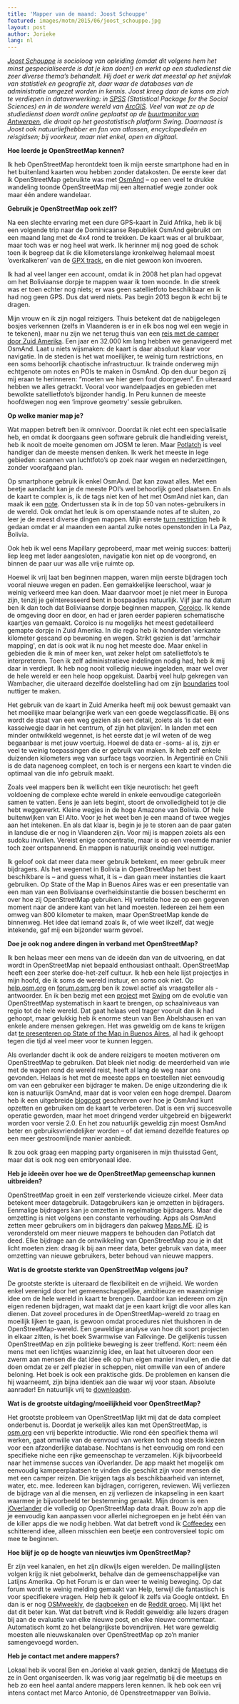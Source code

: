 ```yaml
---
title: 'Mapper van de maand: Joost Schouppe'
featured: images/motm/2015/06/joost_schouppe.jpg
layout: post
author: Jorieke
lang: nl
---
```


_[Joost Schouppe](http://www.openstreetmap.org/user/joost%20schouppe) is socioloog van opleiding (omdat dit volgens hem het minst gespecialiseerde is dat je kan doen!) en werkt op een studiedienst die zeer diverse thema’s behandelt. Hij doet er werk dat meestal op het snijvlak van statistiek en geografie zit, daar waar de  databases van de administratie omgezet worden in kennis. Joost kreeg daar de kans om zich te verdiepen in dataverwerking: in [SPSS](https://en.wikipedia.org/wiki/SPSS) (Statistical Package for the Social Sciences) en in de wondere wereld van [ArcGIS](http://www.arcgis.com/). Veel van wat ze op de studiedienst doen wordt online geplaatst op de [buurtmonitor van Antwerpen](http://antwerpen.buurtmonitor.be/), die draait op het geostatistisch platform Swing. Daarnaast is Joost ook natuurliefhebber en fan van atlassen, encyclopedieën en reisgidsen; bij voorkeur, maar niet enkel, open en digitaal._

**Hoe leerde je OpenStreetMap kennen?**

Ik heb OpenStreetMap herontdekt toen ik mijn eerste smartphone had en in het buitenland kaarten wou hebben zonder datakosten. De eerste keer dat ik OpenStreetMap gebruikte was met [OsmAnd](http://osmand.net/) – op een veel te drukke wandeling toonde OpenStreetMap mij een alternatief wegje zonder ook maar één andere wandelaar. 

**Gebruik je OpenStreetMap ook zelf?**

Na een slechte ervaring met een dure GPS-kaart in Zuid Afrika, heb ik bij een volgende trip naar de Dominicaanse Republiek OsmAnd gebruikt om een maand lang met de 4x4 rond te trekken. De kaart was er al bruikbaar, maar toch was er nog heel wat werk. Ik herinner mij nog goed de schok toen ik begreep dat ik die kilometerslange kronkelweg helemaal moest ‘overkalkeren’ van de [GPX track](https://en.wikipedia.org/wiki/GPS_Exchange_Format), en die niet gewoon kon invoeren.

Ik had al veel langer een account, omdat ik in 2008 het plan had opgevat om het Boliviaanse dorpje te mappen waar ik toen woonde. In die streek was er toen echter nog niets; er was geen satellietfoto beschikbaar en ik had nog geen GPS. Dus dat werd niets.  Pas begin 2013 begon ik echt bij te dragen.

Mijn vrouw en ik zijn nogal reizigers. Thuis betekent dat de nabijgelegen bosjes verkennen (zelfs in Vlaanderen is er in elk bos nog wel een wegje in te tekenen), maar nu zijn we net terug thuis van een [reis met de camper door Zuid Amerika](http://joostschouppe.wordpress.com/). Een jaar en 32.000 km lang hebben we genavigeerd met OsmAnd. Laat u niets wijsmaken: de kaart is daar absoluut klaar voor navigatie. In de steden is het wat moeilijker, te weinig turn restrictions, en een soms behoorlijk chaotische infrastructuur. Ik trainde onderweg mijn echtgenote om notes en POIs te maken in OsmAnd. Op den duur begon zij mij eraan te herinneren: “moeten we hier geen fout doorgeven”. En uiteraard hebben we alles getrackt. Vooral voor wandelpaadjes en gebieden met bewolkte satellietfoto’s bijzonder handig. In Peru kunnen de meeste hoofdwegen nog een ‘improve geometry’ sessie gebruiken.

**Op welke manier map je?**

Wat mappen betreft ben ik omnivoor. Doordat ik niet echt een specialisatie heb, en omdat ik doorgaans geen software gebruik die handleiding vereist, heb ik nooit de moeite genomen om JOSM te leren. Maar [Potlatch](http://wiki.openstreetmap.org/wiki/Potlatch_2) is veel handiger dan de meeste mensen denken. Ik werk het meeste in lege gebieden: scannen van luchtfoto’s op zoek naar wegen en nederzettingen, zonder voorafgaand plan.

Op smartphone gebruik ik enkel OsmAnd. Dat kan zowat alles. Met een beetje aandacht kan je de meeste POI’s wel behoorlijk goed plaatsen. En als de kaart te complex is, ik de tags niet ken of het met OsmAnd niet kan, dan maak ik een [note](http://wiki.openstreetmap.org/wiki/Notes). Ondertussen sta ik in de top 50 van notes-gebruikers in de wereld. Ook omdat het leuk is om openstaande notes af te sluiten, zo leer je de meest diverse dingen mappen. Mijn eerste [turn restriction](http://wiki.openstreetmap.org/wiki/Relation:restriction) heb ik gedaan omdat er al maanden een aantal zulke notes openstonden in La Paz, Bolivia.

Ook heb ik wel eens Mapillary geprobeerd, maar met weinig succes: batterij liep leeg met lader aangesloten, navigatie kon niet op de voorgrond, en binnen de paar uur was alle vrije ruimte op.

Hoewel ik vrij laat ben beginnen mappen, waren mijn eerste bijdragen toch vooral nieuwe wegen en paden. Een gemakkelijke leerschool, waar je weinig verkeerd mee kan doen. Maar daarvoor moet je niet meer in Europa zijn, tenzij je geïnteresseerd bent in bospaadjes natuurlijk. Vijf jaar na datum ben ik dan toch dat Boliviaanse dorpje beginnen mappen, [Coroico](http://www.openstreetmap.org/#map=15/-16.1902/-67.7262).  Ik kende de omgeving door en door, en had er jaren eerder papieren schematische kaartjes van gemaakt. Coroico is nu mogelijks het meest gedetailleerd gemapte dorpje in Zuid Amerika. In die regio heb ik honderden vierkante kilometer gescand op bewoning en wegen. Strikt gezien is dat 'armchair mapping', en dat is ook wat ik nu nog het meeste doe. Maar enkel in gebieden die ik min of meer ken, wat zeker helpt om satellietfoto’s te interpreteren. 
Toen ik zelf administratieve indelingen nodig  had, heb ik mij daar in verdiept. Ik heb nog nooit volledig nieuwe ingeladen, maar wel over de hele wereld er een hele hoop opgekuist. Daarbij veel hulp gekregen van Wambacher, die uiteraard dezelfde doelstelling had om zijn [boundaries](https://osm.wno-edv-service.de/boundaries/) tool nuttiger te maken.

Het gebruik van de kaart in Zuid Amerika heeft mij ook bewust gemaakt van het moeilijke maar belangrijke werk van een goede wegclassificatie. Bij ons wordt de staat van een weg gezien als een detail, zoiets als ‘is dat een kasseiwegje daar in het centrum, of zijn het plavijen’. In landen met een minder ontwikkeld wegennet, is het eerste dat je wil weten of de weg begaanbaar is met jouw voertuig. Hoewel de data er -soms- al is, zijn er veel te weinig toepassingen die er gebruik van maken. Ik heb zelf enkele duizenden kilometers weg van surface tags voorzien. In Argentinië en Chili is de data nagenoeg compleet, en toch is er nergens een kaart te vinden die optimaal van die info gebruik maakt.

Zoals veel mappers ben ik wellicht een tikje neurotisch: het geeft voldoening de complexe echte wereld in enkele eenvoudige categorieën samen te vatten. Eens je aan iets begint, stoort de onvolledigheid tot je die hebt weggewerkt. Kleine wegjes in de hoge Amazone van Bolivia. Of hele buitenwijken van El Alto. Voor je het weet ben je een maand of twee wegjes aan het intekenen. En als dat klaar is, begin je je te storen aan de paar gaten in landuse die er nog in Vlaanderen zijn. Voor mij is mappen zoiets als een sudoku invullen. Vereist enige concentratie, maar is op een vreemde manier toch zeer ontspannend. En mappen is natuurlijk oneindig veel nuttiger.

Ik geloof ook dat meer data meer gebruik betekent, en meer gebruik meer bijdragers. Als het wegennet in Bolivia in OpenStreetMap het best beschikbare is – and guess what, it is – dan gaan meer instanties die kaart gebruiken. Op State of the Map in Buenos Aires was er een presentatie van een man van een Boliviaanse overheidsinstantie die bossen beschermt en over hoe zij OpenStreetMap gebruiken. Hij vertelde hoe ze op een gegeven moment naar de andere kant van het land moesten. Iedereen zei hem een omweg  van 800 kilometer te maken, maar OpenStreetMap kende de binnenweg. Het idee dat iemand zoals ik, of wie weet ikzelf, dat wegje intekende, gaf mij een bijzonder warm gevoel.

**Doe je ook nog andere dingen in verband met OpenStreetMap?**

Ik ben helaas meer een mens van de ideeën dan van de uitvoering, en dat wordt in OpenStreetMap niet bepaald enthousiast onthaalt. OpenStreetMap heeft een zeer sterke doe-het-zelf cultuur. Ik heb een hele lijst projectjes in mijn hoofd, die ik soms de wereld instuur, en soms ook niet. Op [help.osm.org](http://help.openstreetmap.org/) en  [forum.osm.org](http://forum.openstreetmap.org/) ben ik zowel actief als vraagsteller als -antwoorder. En ik ben bezig met een [project](http://www.openstreetmap.org/user/joost%20schouppe/diary/26259)  met [Swing](http://global.swing.eu/) om de evolutie van OpenStreetMap systematisch in kaart te brengen, op schaalniveaus van regio tot de hele wereld. Dat gaat helaas veel trager vooruit dan ik had gehoopt, maar gelukkig heb ik enorme steun van Ben Abelshausen en van enkele andere mensen gekregen. Het was geweldig om de kans te krijgen dat [te presenteren op State of the Map in Buenos Aires](http://vimeo.com/115411787), al had ik gehoopt tegen die tijd al veel meer voor te kunnen leggen.

Als overlander dacht ik ook de andere reizigers te moeten motiveren om OpenStreetMap te gebruiken. Dat bleek niet nodig: de meerderheid van wie met de wagen rond de wereld reist, heeft al lang de weg naar ons gevonden. Helaas is het met de meeste apps en toestellen niet eenvoudig om van een gebruiker een bijdrager te maken. De enige uitzondering die ik ken is natuurlijk OsmAnd, maar dat is voor velen een hoge drempel. Daarom heb ik een uitgebreide [blogpost](https://joostschouppe.wordpress.com/2014/07/25/using-osmand-on-the-road/) geschreven over hoe je OsmAnd kunt opzetten en gebruiken om de kaart te verbeteren. Dat is een vrij succesvolle operatie geworden, maar het moet dringend verder uitgebreid en bijgewerkt worden voor versie 2.0. En het zou natuurlijk geweldig zijn moest OsmAnd beter en gebruiksvriendelijker worden – of dat iemand dezelfde features op een meer gestroomlijnde manier aanbiedt.

Ik zou ook graag een mapping party organiseren in mijn thuisstad Gent, maar dat is ook nog een embryonaal idee. 

**Heb je ideeën over hoe we de OpenStreetMap gemeenschap kunnen uitbreiden?**

OpenStreetMap groeit in een zelf versterkende vicieuze cirkel. Meer data betekent meer datagebruik. Datagebruikers kan je omzetten in bijdragers. Eenmalige bijdragers kan je omzetten in regelmatige bijdragers. Maar die omzetting is niet volgens een constante verhouding. Apps als OsmAnd zetten meer gebruikers om in bijdragers dan pakweg [Maps.ME](http://maps.me/). [iD](http://wiki.openstreetmap.org/wiki/ID) is verondersteld om meer nieuwe mappers te behouden dan Potlatch dat deed. Elke bijdrage aan de ontwikkeling van OpenStreetMap zou je in dat licht moeten zien: draag ik bij aan meer data, beter gebruik van data, meer omzetting van nieuwe gebruikers, beter behoud van nieuwe mappers.

**Wat is de grootste sterkte van OpenStreetMap volgens jou?**

De grootste sterkte is uiteraard de flexibiliteit en de vrijheid. We worden enkel verenigd door het gemeenschappelijke, ambitieuze en waanzinnige idee om de hele wereld in kaart te brengen. Daardoor kan iedereen om zijn eigen redenen bijdragen, wat maakt dat je een kaart krijgt die voor alles kan dienen. Dat zoveel procedures in de OpenStreetMap-wereld zo traag en moeilijk lijken te gaan, is gewoon omdat procedures niet thuishoren in de OpenStreetMap-wereld. Een geweldige analyse van hoe dit soort projecten in elkaar zitten, is het boek Swarmwise van Falkvinge. De gelijkenis tussen OpenStreetMap en zijn politieke beweging is zeer treffend. Kort: neem één mens met een lichtjes waanzinnig idee, en laat het uitvoeren door een zwerm aan mensen die dat idee elk op hun eigen manier invullen, en die dat doen omdat ze er zelf plezier in scheppen, niet omwille van een of andere beloning. Het boek is ook een praktische gids. De problemen en kansen die hij waarneemt, zijn bijna identiek aan die waar wij voor staan. Absolute aanrader! En natuurlijk vrij te [downloaden](http://falkvinge.net/books/). 

**Wat is de grootste uitdaging/moeilijkheid voor OpenStreetMap?**

Het grootste probleem van OpenStreetMap lijkt mij dat de data compleet onderbenut is. Doordat je werkelijk alles kan met OpenStreetMap, is [osm.org](http://www.openstreetmap.org/) een vrij beperkte introductie. Wie rond één specifiek thema wil werken, gaat omwille van de eenvoud van werken toch nog steeds kiezen voor een afzonderlijke database. Nochtans is het eenvoudig om rond een specifieke niche een rijke gemeenschap te verzamelen. Kijk bijvoorbeeld naar het immense succes van iOverlander. De app maakt het mogelijk om eenvoudig kampeerplaatsen te vinden die geschikt zijn voor mensen die met een camper reizen. Die krijgen tags als beschikbaarheid van internet, water, etc. mee. Iedereen kan bijdragen, corrigeren, reviewen. Wij verliezen de bijdrage van al die mensen, en zij verliezen de inkapseling in een kaart waarmee je bijvoorbeeld ter bestemming geraakt. Mijn droom is een [iOverlander](http://www.ioverlander.com/) die volledig op OpenStreetMap data draait. Bouw zo’n app die je eenvoudig kan aanpassen voor allerlei nichegroepen en je hebt één van de killer apps die we nodig hebben. Wat dat betreft vond ik [Coffeedex](https://www.openstreetmap.org/user/tmcw/diary/28138) een schitterend idee, alleen misschien een beetje een controversieel topic om mee te beginnen. 

**Hoe blijf je op de hoogte van nieuwtjes ivm OpenStreetMap?**

Er zijn veel kanalen, en het zijn dikwijls eigen werelden. De mailinglijsten volgen krijg ik niet gebolwerkt, behalve dan de gemeenschappelijke van Latijns Amerika. Op het Forum is er dan weer te weinig beweging. Op dat forum wordt te weinig melding gemaakt van Help, terwijl die fantastisch is voor specifiekere vragen. Help heb ik geloof ik zelfs via Google ontdekt. En dan is er nog [OSMweekly](http://www.weeklyosm.eu/), de [dagboeken](http://www.openstreetmap.org/diary) en de [Reddit groep](http://reddit.com/r/openstreetmap/). Mij lijkt het dat dit beter kan. Wat dat  betreft vind ik Reddit geweldig: alle lezers dragen bij aan de evaluatie van elke nieuwe post, en elke nieuwe commentaar. Automatisch komt zo het belangrijkste bovendrijven. Het ware geweldig moesten alle nieuwskanalen over OpenStreetMap op zo’n manier samengevoegd worden.

**Heb je contact met andere mappers?**

Lokaal heb ik vooral Ben en Jorieke al vaak gezien,  dankzij de [Meetups](http://www.meetup.com/OpenStreetMap-Belgium/) die ze in Gent organiseerden. Ik was vorig jaar regelmatig bij die meetups en heb zo een heel aantal andere mappers leren kennen. Ik heb ook een vrij intens contact met Marco Antonio, dé Openstreetmapper van Bolivia.
